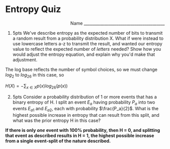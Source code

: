 # Entropy Quiz
<div style="text-align: right">Name ________________________________________</div>

1. 5pts 
We've describe entropy as the expected number of bits to transmit a random result from a probability distribution X.  What if were instead to use lowercase letters a-z to transmit the result, and wanted our entropy value to reflect the expected number of *letters* needed?  Show how you would adjust the entropy equation, and explain why you'd make that adjustment.

The log base reflects the number of symbol choices, so we must change $log_2$ to $log_{26}$ in this case, so

$H(X) = - \sum_{x \in X} p(x)log_{26}(p(x))$

2. 5pts
Consider a probability distribution of 1 or more events that has a binary entropy of H.  I split an event $E_a$ having probability $P_a$ into two events $E_{a1}$ and $E_{a2}$, each with probability $\frac{P_a}{2}$.  What is the highest possible increase in entropy that can result from this split, and what was the prior entropy H in this case?

**If there is only *one* event with 100% probability, then H = 0, and splitting that event as described results in H = 1, the highest possible increase from a single event-split of the nature described.**







```
